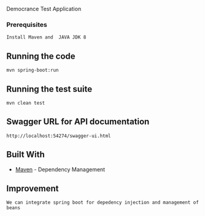 Democrance Test Application

### Prerequisites

```
Install Maven and  JAVA JDK 8
```
## Running the code

```
mvn spring-boot:run
```


## Running the test suite

```
mvn clean test
```

## Swagger URL for API documentation 

```
http://localhost:54274/swagger-ui.html
```

## Built With

* [Maven](https://maven.apache.org/) - Dependency Management

## Improvement

```
We can integrate spring boot for depedency injection and management of beans
```

